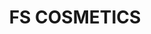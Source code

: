 ---
id: 4
title: "FS COSMETICS"
type: "IDENTITY REDESIGN"
image: /img/work/fscosmetics.jpg
class: p5
---